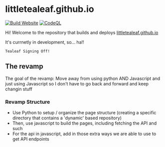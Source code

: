 # littletealeaf.github.io

[![Build Website](https://github.com/LittleTealeaf/littletealeaf.github.io/actions/workflows/build.yml/badge.svg)](https://github.com/LittleTealeaf/littletealeaf.github.io/actions/workflows/build.yml) [![CodeQL](https://github.com/LittleTealeaf/littletealeaf.github.io/actions/workflows/codeql.yml/badge.svg)](https://github.com/LittleTealeaf/littletealeaf.github.io/actions/workflows/codeql.yml)

Hi! Welcome to the repository that builds and deploys [littletealeaf.github.io](https://littletealeaf.github.io)

It's currnetly in development, so... ha!!

`Tealeaf Signing Off!`

## The revamp

The goal of the revamp: Move away from using python AND Javascript and just using Javascript so I don't have to go back and forward and keep changin stuff

### Revamp Structure

- Use Python to setup / organize the page structure (creating a specific directory that contains a 'dynamic' based repository)
- Then, use javascript to build the pages, including fetching the API and such
- For the api in javascript, add in those extra ways we are able to use to get API endpoints
